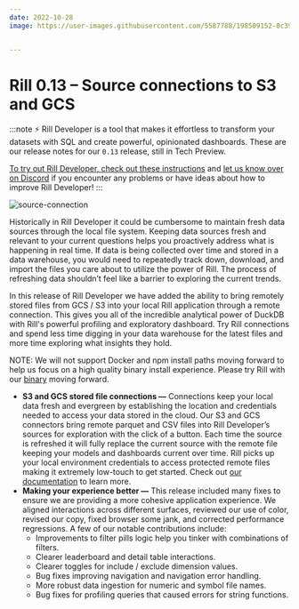 ```yaml
---
date: 2022-10-28
image: https://user-images.githubusercontent.com/5587788/198509152-0c39d44e-2605-4803-b424-3abc5c48e9b2.png


---
```


# Rill 0.13 – Source connections to S3 and GCS

:::note
⚡ Rill Developer is a tool that makes it effortless to transform your datasets with SQL and create powerful, opinionated dashboards. These are our release notes for our `0.13` release, still in Tech Preview.

[To try out Rill Developer, check out these instructions](/home/install) and [let us know over on Discord](https://bit.ly/3bbcSl9) if you encounter any problems or have ideas about how to improve Rill Developer!
:::

![source-connection](https://user-images.githubusercontent.com/5587788/198509098-98c8933d-779b-48f2-ba24-157025c75ddc.gif "764824714")



Historically in Rill Developer it could be cumbersome to maintain fresh data sources through the local file system. Keeping data sources fresh and relevant to your current questions helps you proactively address what is happening in real time. If data is being collected over time and stored in a data warehouse, you would need to repeatedly track down, download, and import the files you care about to utilize the power of Rill. The process of refreshing data shouldn’t feel like a barrier to exploring the current trends. 

In this release of Rill Developer we have added the ability to bring remotely stored files from GCS / S3 into your local Rill application through a remote connection. This gives you all of the incredible analytical power of DuckDB with Rill's powerful profiling and exploratory dashboard. Try Rill connections and spend less time digging in your data warehouse for the latest files and more time exploring what insights they hold.

NOTE: We will not support Docker and npm install paths moving forward to help us focus on a high quality binary install experience. Please try Rill with our [binary](/home/install) moving forward.

- **S3 and GCS stored file connections —**  Connections keep your local data fresh and evergreen by establishing the location and credentials needed to access your data stored in the cloud. Our S3 and GCS connectors bring remote parquet and CSV files into Rill Developer’s sources for exploration with the click of a button. Each time the source is refreshed it will fully replace the current source with the remote file keeping your models and dashboards current over time. Rill picks up your local environment credentials to access protected remote files making it extremely low-touch to get started. Check out [our documentation](https://docs.rilldata.com/) to learn more.
- **Making your experience better —** This release included many fixes to ensure we are providing a more cohesive application experience. We aligned interactions across different surfaces, reviewed our use of color, revised our copy, fixed browser some jank, and corrected performance regressions. A few of our notable contributions include:
    - Improvements to filter pills logic help you tinker with combinations of filters.
    - Clearer leaderboard and detail table interactions.
    - Clearer toggles for include / exclude dimension values.
    - Bug fixes improving navigation and navigation error handling.
    - More robust data ingestion for numeric and symbol file names.
    - Bug fixes for profiling queries that caused errors for string functions.

